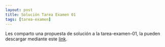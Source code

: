 ```yaml
---
layout: post
title: Solución Tarea Examen 01
tags: [tarea-examen]
---
```


Les comparto una propuesta de solución a la tarea-examen-01, la pueden descargar mediante este [link](https://drive.google.com/file/d/1wkPxy8XnftAoGOKRagxbYAe12f4gXRNs/view?usp=sharing).